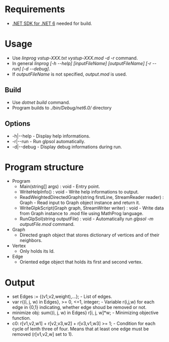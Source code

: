 # Requirements
* [.NET SDK for .NET 6](https://docs.microsoft.com/en-us/dotnet/core/sdk) needed for build.

# Usage
* Use *linprog vstup-XXX.txt vystup-XXX.mod -d -r* command.
* In general *linprog [-h --help] [inputFileName] [outputFileName] [-r --run] [-d --debug]*.
* If *outputFileName* is not specified, *output.mod* is used.

## Build
* Use *dotnet build* command.
* Program builds to *./bin/Debug/net6.0/* directory

## Options
* -h|--help - Display help informations.
* -r|--run - Run glpsol automatically.
* -d|--debug - Display debug informations during run.

# Program structure
* Program
    * Main(string[] args) : void - Entry point.
    * WriteHelpInfo() : void - Write help informations to output.
    * ReadWeightedDirectedGraph(string firstLine, StreamReader reader) : Graph - Read input to Graph object instance and return it.
    * WriteGlpkScript(Graph graph, StreamWriter writer) : void - Write data from Graph instance to .mod file using MathProg language.
    * RunGlpSol(string outputFile) : void - Automatically run *glpsol -m outputFile.mod* command.
* Graph
    * Directed graph object that stores dictionary of vertices and of their neighbors.
* Vertex 
    * Only holds its Id. 
* Edge
    * Oriented edge object that holds its first and second vertex.

# Output
* set Edges := {(v1,v2,weight),...}; - List of edges.
* var r{(i, j, w) in Edges}, >= 0, <=1, integer; - Variable r(i,j,w) for each edge in {0,1} indicating, whether edge shoud be removed or not.
* minimize obj: sum{(i, j, w) in Edges} r[i, j, w]*w; - Minimizing objective function.
* c0: r[v1,v2,w1] + r[v2,v3,w2] + r[v3,v1,w3] >= 1; - Condition for each cycle of lenth three of four. Means that at least one edge must be removed (r[v1,v2,w] set to 1).